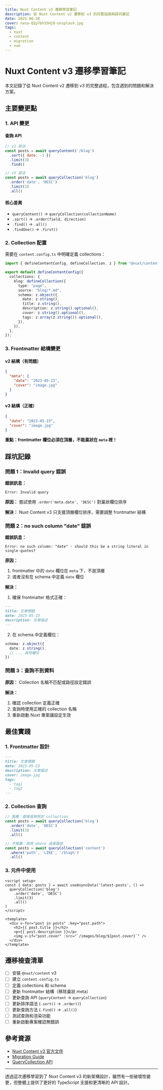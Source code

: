 ```yaml
---
title: Nuxt Content v3 遷移學習筆記
description: 從 Nuxt Content v2 遷移到 v3 的完整指南與踩坑筆記
date: 2025-06-28
cover: nasa-Q1p7bh3SHj8-unsplash.jpg
tags:
  - nuxt
  - content
  - migration
  - vue
---
```


# Nuxt Content v3 遷移學習筆記

本文記錄了從 Nuxt Content v2 遷移到 v3 的完整過程，包含遇到的問題和解決方案。

## 主要變更點

### 1. API 變更

#### 查詢 API
```js
// v2 寫法
const posts = await queryContent('/blog')
  .sort({ date: -1 })
  .limit(3)
  .find()

// v3 寫法
const posts = await queryCollection('blog')
  .order('date', 'DESC')
  .limit(3)
  .all()
```

#### 核心差異
- `queryContent()` → `queryCollection(collectionName)`
- `.sort()` → `.order(field, direction)`
- `.find()` → `.all()`
- `.findOne()` → `.first()`

### 2. Collection 配置

需要在 `content.config.ts` 中明確定義 collections：

```ts
import { defineContentConfig, defineCollection, z } from "@nuxt/content";

export default defineContentConfig({
  collections: {
    blog: defineCollection({
      type: "page",
      source: "blog/*.md",
      schema: z.object({
        date: z.string(),
        title: z.string(),
        description: z.string().optional(),
        cover: z.string().optional(),
        tags: z.array(z.string()).optional(),
      }),
    }),
  },
});
```

### 3. Frontmatter 結構變更

#### v2 結構（有問題）
```json
{
  "meta": {
    "date": "2023-05-23",
    "cover": "image.jpg"
  }
}
```

#### v3 結構（正確）
```json
{
  "date": "2023-05-23",
  "cover": "image.jpg"
}
```

**重點：frontmatter 欄位必須在頂層，不能巢狀在 `meta` 裡！**

## 踩坑記錄

### 問題 1：Invalid query 錯誤

**錯誤訊息：**
```
Error: Invalid query
```

**原因：** 嘗試使用 `.order('meta.date', 'DESC')` 對巢狀欄位排序

**解決：** Nuxt Content v3 只支援頂層欄位排序，需要調整 frontmatter 結構

### 問題 2：no such column "date" 錯誤

**錯誤訊息：**
```
Error: no such column: "date" - should this be a string literal in single-quotes?
```

**原因：** 
1. frontmatter 中的 `date` 欄位在 `meta` 下，不是頂層
2. 或者沒有在 schema 中定義 `date` 欄位

**解決：**
1. 確保 frontmatter 格式正確：
```md
---
title: 文章標題
date: 2023-05-23
description: 文章描述
---
```

2. 在 schema 中定義欄位：
```ts
schema: z.object({
  date: z.string(),
  // ... 其他欄位
})
```

### 問題 3：查詢不到資料

**原因：** Collection 名稱不匹配或路徑設定錯誤

**解決：**
1. 確認 collection 定義正確
2. 查詢時使用正確的 collection 名稱
3. 重新啟動 Nuxt 專案讓設定生效

## 最佳實踐

### 1. Frontmatter 設計
```md
---
title: 文章標題
date: 2023-05-23
description: 文章描述
cover: image.jpg
tags:
  - tag1
  - tag2
---
```

### 2. Collection 查詢
```js
// 推薦：直接查詢特定 collection
const posts = await queryCollection('blog')
  .order('date', 'DESC')
  .limit(3)
  .all()

// 不推薦：使用 where 過濾路徑
const posts = await queryCollection('content')
  .where('path', 'LIKE', '/blog%')
  .all()
```

### 3. 元件中使用
```vue
<script setup>
const { data: posts } = await useAsyncData('latest-posts', () =>
  queryCollection('blog')
    .order('date', 'DESC')
    .limit(3)
    .all()
)
</script>

<template>
  <div v-for="post in posts" :key="post.path">
    <h2>{{ post.title }}</h2>
    <p>{{ post.description }}</p>
    <img v-if="post.cover" :src="`/images/blog/${post.cover}`" />
  </div>
</template>
```

## 遷移檢查清單

- [ ] 安裝 `@nuxt/content` v3
- [ ] 建立 `content.config.ts`
- [ ] 定義 collections 和 schema
- [ ] 更新 frontmatter 結構（移除巢狀 meta）
- [ ] 更新查詢 API (`queryContent` → `queryCollection`)
- [ ] 更新排序語法 (`.sort()` → `.order()`)
- [ ] 更新查詢方法 (`.find()` → `.all()`)
- [ ] 測試查詢和渲染功能
- [ ] 重新啟動專案確認無錯誤

## 參考資源

- [Nuxt Content v3 官方文件](https://content.nuxt.com/)
- [Migration Guide](https://content.nuxt.com/docs/getting-started/migration)
- [QueryCollection API](https://content.nuxt.com/docs/utils/query-collection)

---

透過這次遷移學習到了 Nuxt Content v3 的新架構設計，雖然有一些破壞性變更，但整體上提供了更好的 TypeScript 支援和更清晰的 API 設計。
